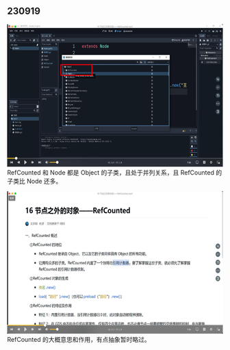 ## 230919

<img src='./img/2023-09-19-09-34-35.png' height=333px></img>  
RefCounted 和 Node 都是 Object 的子类，且处于并列关系，且 RefCounted 的子类比 Node 还多。

<img src='./img/2023-09-19-09-35-55.png' height=333px></img>  
RefCounted 的大概意思和作用，有点抽象暂时略过。
